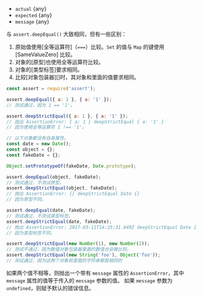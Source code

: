 <!-- YAML
added: v1.2.0
changes:
  - version: v8.5.0
    pr-url: https://github.com/nodejs/node/pull/15001
    description: Error names and messages are now properly compared
  - version: v8.0.0
    pr-url: https://github.com/nodejs/node/pull/12142
    description: Set and Map content is also compared
  - version: v6.4.0, v4.7.1
    pr-url: https://github.com/nodejs/node/pull/8002
    description: Typed array slices are handled correctly now.
  - version: v6.1.0
    pr-url: https://github.com/nodejs/node/pull/6432
    description: Objects with circular references can be used as inputs now.
  - version: v5.10.1, v4.4.3
    pr-url: https://github.com/nodejs/node/pull/5910
    description: Handle non-`Uint8Array` typed arrays correctly.
-->
* `actual` {any}
* `expected` {any}
* `message` {any}

与 `assert.deepEqual()` 大致相同，但有一些区别：

1. 原始值使用[全等运算符]（`===`）比较。`Set` 的值与 `Map` 的键使用 [SameValueZero] 比较。
2. 对象的[原型]也使用全等运算符比较。
3. 对象的[类型标签]要求相同。
4. 比较[对象包装器][]时，其对象和里面的值要求相同。

```js
const assert = require('assert');

assert.deepEqual({ a: 1 }, { a: '1' });
// 测试通过，因为 1 == '1'。

assert.deepStrictEqual({ a: 1 }, { a: '1' });
// 抛出 AssertionError: { a: 1 } deepStrictEqual { a: '1' }
// 因为使用全等运算符 1 !== '1'。

// 以下对象都没有自身属性。
const date = new Date();
const object = {};
const fakeDate = {};

Object.setPrototypeOf(fakeDate, Date.prototype);

assert.deepEqual(object, fakeDate);
// 测试通过，不测试原型。
assert.deepStrictEqual(object, fakeDate);
// 抛出 AssertionError: {} deepStrictEqual Date {}
// 因为原型不同。

assert.deepEqual(date, fakeDate);
// 测试通过，不测试类型标签。
assert.deepStrictEqual(date, fakeDate);
// 抛出 AssertionError: 2017-03-11T14:25:31.849Z deepStrictEqual Date {}
// 因为类型标签不同。

assert.deepStrictEqual(new Number(1), new Number(2));
// 测试不通过，因为数值对象包装器里面的数值也会被比较。
assert.deepStrictEqual(new String('foo'), Object('foo'));
// 测试通过，因为这两个对象和里面的字符串都是相同的
```

如果两个值不相等，则抛出一个带有 `message` 属性的 `AssertionError`，其中 `message` 属性的值等于传入的 `message` 参数的值。
如果 `message` 参数为 `undefined`，则赋予默认的错误信息。

